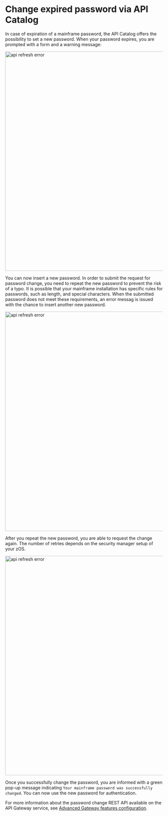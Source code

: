 # Change expired password via API Catalog

In case of expiration of a mainframe password, the API Catalog offers the possibility to set a new password. When your password expires, you are prompted with a form and a warning message:

<img src="pathname:///v2.5.x/images/api-mediation/catalog-pass-expired-warn.png" alt="api refresh error" width="700px"/>

You can now insert a new password. In order to submit the request for password change, you need to repeat the new password to prevent the risk of a typo.
It is possible that your mainframe installation has specific rules for passwords, such as length, and special characters. When the submitted password does not meet these requirements, an error messag is issued with the chance to insert another new password.

<img src="pathname:///v2.5.x/images/api-mediation/catalog-new-pass-err.png" alt="api refresh error" width="700px"/>

After you repeat the new password, you are able to request the change again. The number of retries depends on the security manager setup of your zOS.

<img src="pathname:///v2.5.x/images/api-mediation/catalog-pass-update-ok.png" alt="api refresh error" width="700px"/>

Once you successfully change the password, you are informed with a green pop-up message indicating `Your mainframe password was successfully changed`. You can now use the new password for authentication.

For more information about the password change REST API available on the API Gateway service, see [Advanced Gateway features configuration](../user-guide/api-mediation/api-gateway-configuration.md).
